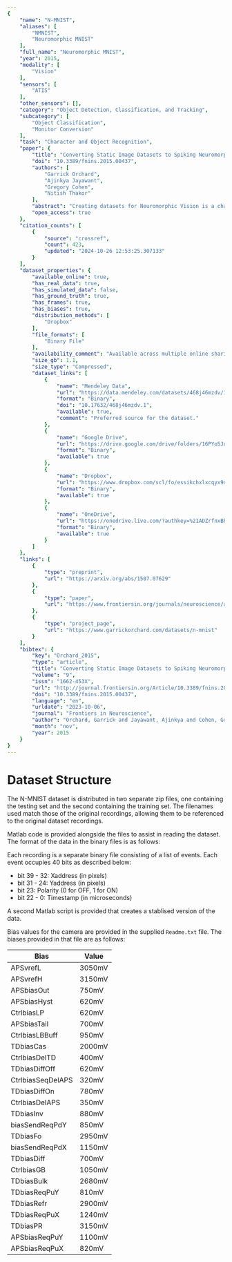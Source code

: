 ```yaml
---
{
    "name": "N-MNIST",
    "aliases": [
        "NMNIST",
        "Neuromorphic MNIST"
    ],
    "full_name": "Neuromorphic MNIST",
    "year": 2015,
    "modality": [
        "Vision"
    ],
    "sensors": [
        "ATIS"
    ],
    "other_sensors": [],
    "category": "Object Detection, Classification, and Tracking",
    "subcategory": [
        "Object Classification",
        "Monitor Conversion"
    ],
    "task": "Character and Object Recognition",
    "paper": {
        "title": "Converting Static Image Datasets to Spiking Neuromorphic Datasets Using Saccades",
        "doi": "10.3389/fnins.2015.00437",
        "authors": [
            "Garrick Orchard",
            "Ajinkya Jayawant",
            "Gregory Cohen",
            "Nitish Thakor"
        ],
        "abstract": "Creating datasets for Neuromorphic Vision is a challenging task. A lack of available recordings from Neuromorphic Vision sensors means that data must typically be recorded speci\ufb01cally for dataset creation rather than collecting and labeling existing data. The task is further complicated by a desire to simultaneously provide traditional frame-based recordings to allow for direct comparison with traditional Computer Vision algorithms. Here we propose a method for converting existing Computer Vision static image datasets into Neuromorphic Vision datasets using an actuated pan-tilt camera platform. Moving the sensor rather than the scene or image is a more biologically realistic approach to sensing and eliminates timing artifacts introduced by monitor updates when simulating motion on a computer monitor. We present conversion of two popular image datasets (MNIST and Caltech101) which have played important roles in the development of Computer Vision, and we provide performance metrics on these datasets using spike-based recognition algorithms. This work contributes datasets for future use in the \ufb01eld, as well as results from spike-based algorithms against which future works can compare. Furthermore, by converting datasets already popular in Computer Vision, we enable more direct comparison with frame-based approaches.",
        "open_access": true
    },
    "citation_counts": [
        {
            "source": "crossref",
            "count": 423,
            "updated": "2024-10-26 12:53:25.307133"
        }
    ],
    "dataset_properties": {
        "available_online": true,
        "has_real_data": true,
        "has_simulated_data": false,
        "has_ground_truth": true,
        "has_frames": true,
        "has_biases": true,
        "distribution_methods": [
            "Dropbox"
        ],
        "file_formats": [
            "Binary File"
        ],
        "availability_comment": "Available across multiple online sharing platforms.",
        "size_gb": 1.1,
        "size_type": "Compressed",
        "dataset_links": [
            {
                "name": "Mendeley Data",
                "url": "https://data.mendeley.com/datasets/468j46mzdv/1",
                "format": "Binary",
                "doi": "10.17632/468j46mzdv.1",
                "available": true,
                "comment": "Preferred source for the dataset."
            },
            {
                "name": "Google Drive",
                "url": "https://drive.google.com/drive/folders/16PYo5Jo3VlFC6-Lvw4c2hB-EAEf_egTL",
                "format": "Binary",
                "available": true
            },
            {
                "name": "Dropbox",
                "url": "https://www.dropbox.com/scl/fo/essikchxlxcqyx9dab5ed/AFS2ocTOzK2GJinP-4krJ7w?rlkey=swvhmpuetmlgfe7q7nst6ol39&e=1&dl=0",
                "format": "Binary",
                "available": true
            },
            {
                "name": "OneDrive",
                "url": "https://onedrive.live.com/?authkey=%21ADZrfnxBRCEFwEo&id=E6FE5BAD352FF5EA%2129251&cid=E6FE5BAD352FF5EA",
                "format": "Binary",
                "available": true
            }
        ]
    },
    "links": [
        {
            "type": "preprint",
            "url": "https://arxiv.org/abs/1507.07629"
        },
        {
            "type": "paper",
            "url": "https://www.frontiersin.org/journals/neuroscience/articles/10.3389/fnins.2015.00437/full"
        },
        {
            "type": "project_page",
            "url": "https://www.garrickorchard.com/datasets/n-mnist"
        }
    ],
    "bibtex": {
        "key": "Orchard_2015",
        "type": "article",
        "title": "Converting Static Image Datasets to Spiking Neuromorphic Datasets Using Saccades",
        "volume": "9",
        "issn": "1662-453X",
        "url": "http://journal.frontiersin.org/Article/10.3389/fnins.2015.00437/abstract",
        "doi": "10.3389/fnins.2015.00437",
        "language": "en",
        "urldate": "2023-10-06",
        "journal": "Frontiers in Neuroscience",
        "author": "Orchard, Garrick and Jayawant, Ajinkya and Cohen, Gregory K. and Thakor, Nitish",
        "month": "nov",
        "year": 2015
    }
}
---
```


# Dataset Structure

The N-MNIST dataset is distributed in two separate zip files, one containing the testing set and the second containing the training set. The filenames used match those of the original recordings, allowing them to be referenced to the original dataset recordings.

Matlab code is provided alongside the files to assist in reading the dataset. The format of the data in the binary files is as follows:

Each recording is a separate binary file consisting of a list of events. Each event occupies 40 bits as described below:

- bit 39 - 32: Xaddress (in pixels)
- bit 31 - 24: Yaddress (in pixels)
- bit 23: Polarity (0 for OFF, 1 for ON)
- bit 22 - 0: Timestamp (in microseconds)

A second Matlab script is provided that creates a stablised version of the data.

Bias values for the camera are provided in the supplied `Readme.txt` file. The biases provided in that file are as follows:

| **Bias**          | **Value** |
| ----------------- | --------- |
| APSvrefL          | 3050mV    |
| APSvrefH          | 3150mV    |
| APSbiasOut        | 750mV     |
| APSbiasHyst       | 620mV     |
| CtrlbiasLP        | 620mV     |
| APSbiasTail       | 700mV     |
| CtrlbiasLBBuff    | 950mV     |
| TDbiasCas         | 2000mV    |
| CtrlbiasDelTD     | 400mV     |
| TDbiasDiffOff     | 620mV     |
| CtrlbiasSeqDelAPS | 320mV     |
| TDbiasDiffOn      | 780mV     |
| CtrlbiasDelAPS    | 350mV     |
| TDbiasInv         | 880mV     |
| biasSendReqPdY    | 850mV     |
| TDbiasFo          | 2950mV    |
| biasSendReqPdX    | 1150mV    |
| TDbiasDiff        | 700mV     |
| CtrlbiasGB        | 1050mV    |
| TDbiasBulk        | 2680mV    |
| TDbiasReqPuY      | 810mV     |
| TDbiasRefr        | 2900mV    |
| TDbiasReqPuX      | 1240mV    |
| TDbiasPR          | 3150mV    |
| APSbiasReqPuY     | 1100mV    |
| APSbiasReqPuX     | 820mV     |
